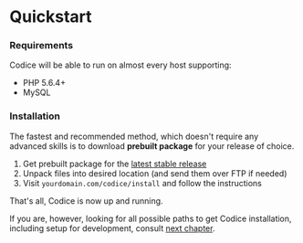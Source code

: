 # Quickstart

### Requirements
Codice will be able to run on almost every host supporting:

- PHP 5.6.4+
- MySQL

### Installation
The fastest and recommended method, which doesn't require any advanced skills
is to download **prebuilt package** for your release of choice.

1. Get prebuilt package for the [latest stable release][releases]
2. Unpack files into desired location (and send them over FTP if needed)
3. Visit `yourdomain.com/codice/install` and follow the instructions

That's all, Codice is now up and running.

If you are, however, looking for all possible paths to get Codice installation,
including setup for development, consult [next chapter](/docs/installation).

[releases]: https://github.com/getcodice/codice/releases
